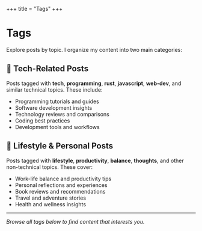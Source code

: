 +++
title = "Tags"
+++

# Tags

Explore posts by topic. I organize my content into two main categories:

## 🔧 Tech-Related Posts

Posts tagged with **tech**, **programming**, **rust**, **javascript**, **web-dev**, and similar technical topics. These include:

- Programming tutorials and guides
- Software development insights
- Technology reviews and comparisons
- Coding best practices
- Development tools and workflows

## 🌱 Lifestyle & Personal Posts

Posts tagged with **lifestyle**, **productivity**, **balance**, **thoughts**, and other non-technical topics. These cover:

- Work-life balance and productivity tips
- Personal reflections and experiences
- Book reviews and recommendations
- Travel and adventure stories
- Health and wellness insights

---

*Browse all tags below to find content that interests you.*